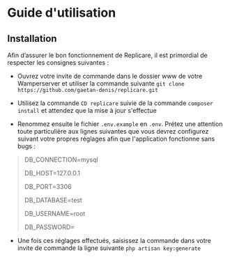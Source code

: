 # Guide d'utilisation

## Installation

Afin d’assurer le bon fonctionnement de Replicare, il est primordial de respecter les consignes suivantes : 

* Ouvrez votre invite de commande dans le dossier www de votre Wamperserver et utiliser la commande suivante `git clone https://github.com/gaetan-denis/replicare.git `

* Utilisez la commande  `CD replicare` suivie de la commande `composer install` et attendez que la mise à jour s'effectue

* Renommez ensuite le fichier `.env.example` en `.env`. Prétez une attention toute particulière aux lignes suivantes que vous devrez configurez suivant votre propres réglages afin que l'application fonctionne sans bugs : 
>DB_CONNECTION=mysql
 >
>DB_HOST=127.0.0.1
>
>DB_PORT=3306
>
>DB_DATABASE=test
>
>DB_USERNAME=root
>
>DB_PASSWORD=

* Une fois ces réglages effectués, saisissez la commande dans votre invite de commande la ligne suivante `php artisan key:generate`
